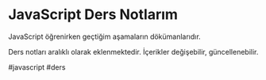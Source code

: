 # JavaScript Ders Notlarım
JavaScript öğrenirken geçtiğim aşamaların dökümanlarıdır.

Ders notları aralıklı olarak eklenmektedir.
İçerikler değişebilir, güncellenebilir.

#javascript #ders
